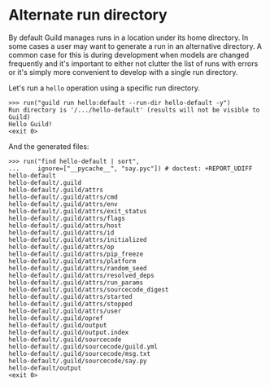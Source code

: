# Alternate run directory

By default Guild manages runs in a location under its home
directory. In some cases a user may want to generate a run in an
alternative directory. A common case for this is during development
when models are changed frequently and it's important to either not
clutter the list of runs with errors or it's simply more convenient to
develop with a single run directory.

Let's run a `hello` operation using a specific run directory.

    >>> run("guild run hello:default --run-dir hello-default -y")
    Run directory is '/.../hello-default' (results will not be visible to Guild)
    Hello Guild!
    <exit 0>

And the generated files:

    >>> run("find hello-default | sort",
    ...     ignore=["__pycache__", "say.pyc"]) # doctest: +REPORT_UDIFF
    hello-default
    hello-default/.guild
    hello-default/.guild/attrs
    hello-default/.guild/attrs/cmd
    hello-default/.guild/attrs/env
    hello-default/.guild/attrs/exit_status
    hello-default/.guild/attrs/flags
    hello-default/.guild/attrs/host
    hello-default/.guild/attrs/id
    hello-default/.guild/attrs/initialized
    hello-default/.guild/attrs/op
    hello-default/.guild/attrs/pip_freeze
    hello-default/.guild/attrs/platform
    hello-default/.guild/attrs/random_seed
    hello-default/.guild/attrs/resolved_deps
    hello-default/.guild/attrs/run_params
    hello-default/.guild/attrs/sourcecode_digest
    hello-default/.guild/attrs/started
    hello-default/.guild/attrs/stopped
    hello-default/.guild/attrs/user
    hello-default/.guild/opref
    hello-default/.guild/output
    hello-default/.guild/output.index
    hello-default/.guild/sourcecode
    hello-default/.guild/sourcecode/guild.yml
    hello-default/.guild/sourcecode/msg.txt
    hello-default/.guild/sourcecode/say.py
    hello-default/output
    <exit 0>
